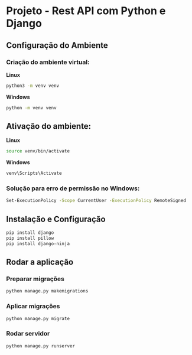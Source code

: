 # Projeto - Rest API com Python e Django

## Configuração do Ambiente

### Criação do ambiente virtual:  

**Linux**  
```bash
python3 -m venv venv
```
**Windows**
```bash
python -m venv venv
```

## Ativação do ambiente:

**Linux**
```bash
source venv/bin/activate
```
**Windows**
```bash
venv\Scripts\Activate
```

### Solução para erro de permissão no Windows:
```bash
Set-ExecutionPolicy -Scope CurrentUser -ExecutionPolicy RemoteSigned
```
 
## Instalação e Configuração
```bash
pip install django  
pip install pillow  
pip install django-ninja  
```

## Rodar a aplicação

### Preparar migrações
```bash
python manage.py makemigrations
```

### Aplicar migrações
```bash
python manage.py migrate
```

### Rodar servidor
```bash
python manage.py runserver
```

